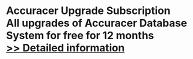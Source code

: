 # Accuracer Upgrade Subscription<br />All upgrades of Accuracer Database System for free for 12 months<br />[>> Detailed information](https://secure.shareit.com/shareit/product.html?productid=194307&affiliateid=200057808)
